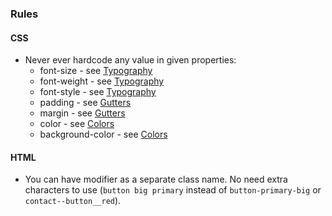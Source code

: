 ### Rules

#### CSS
- Never ever hardcode any value in given properties:
  - font-size - see [Typography](typography.html)
  - font-weight - see [Typography](typography.html)
  - font-style - see [Typography](typography.html)
  - padding - see [Gutters](gutter.html)
  - margin - see [Gutters](gutter.html)
  - color - see [Colors](colors.html)
  - background-color - see [Colors](colors.html)

#### HTML
- You can have modifier as a separate class name. No need extra characters to use (`button big primary` instead of `button-primary-big` or `contact--button__red`).

